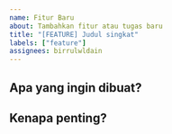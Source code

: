 ```yaml
---
name: Fitur Baru
about: Tambahkan fitur atau tugas baru
title: "[FEATURE] Judul singkat"
labels: ["feature"]
assignees: birrulwldain
---
```


## Apa yang ingin dibuat?
<!-- Jelaskan singkat fitur atau tugas yang ingin ditambahkan -->

## Kenapa penting?
<!-- Alasan kenapa ini dibutuhkan -->
